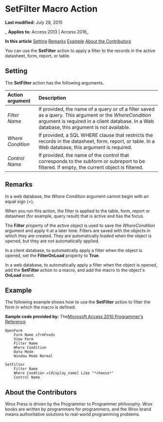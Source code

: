 
# SetFilter Macro Action

 **Last modified:** July 28, 2015

 _ **Applies to:** Access 2013 | Access 2016_

 **In this article**
[Setting](#sectionSection0)
[Remarks](#sectionSection1)
[Example](#sectionSection2)
[About the Contributors](#AboutContributors)


You can use the  **SetFilter** action to apply a filter to the records in the active datasheet, form, report, or table.

## Setting
<a name="sectionSection0"> </a>

The  **SetFilter** action has the following arguments.



|**Action argument**|**Description**|
|:-----|:-----|
| _Filter Name_|If provided, the name of a query or of a filter saved as a query. This argument or the  _WhereCondition_ argument is required in a client database. In a Web database, this argument is not available.|
| _Where Condition_|If provided, a SQL WHERE clause that restricts the records in the datasheet, form, report, or table. In a Web database, this argument is required.|
| _Control Name_|If provided, the name of the control that corresponds to the subform or subreport to be filtered. If empty, the current object is filtered.|

## Remarks
<a name="sectionSection1"> </a>

In a web database, the  _Where Condition_ argument cannot begin with an equal sign (=).

When you run this action, the filter is applied to the table, form, report or datasheet (for example, query result) that is active and has the focus.

The  **Filter** property of the active object is used to save the _WhereCondition_ argument and apply it at a later time. Filters are saved with the objects in which they are created. They are automatically loaded when the object is opened, but they are not automatically applied.

In a client database, to automatically apply a filter when the object is opened, set the  **FilterOnLoad** property to **True**.

In a web database, to automatically apply a filter when the object is opened, add the  **SetFilter** action to a macro, and add the macro to the object's **OnLoad** event.


## Example
<a name="sectionSection2"> </a>

The following example shows how to use the  **SetFilter** action to filter the form in which the macro is defined.

 **Sample code provided by:** The[Microsoft Access 2010 Programmer's Reference](http://www.wrox.com/WileyCDA/WroxTitle/Access-2010-Programmer-s-Reference.productCd-0470591668.mdl)




```text
OpenForm
    Form Name sfrmFoods
    View Form
    Filter Name
    Where Condition
    Data Mode
    Window Mode Normal

SetFilter
    Filter Name
    Where Condtion =[display_name] Like "*cheese*"
    Control Name
```


## About the Contributors
<a name="AboutContributors"> </a>

Wrox Press is driven by the Programmer to Programmer philosophy. Wrox books are written by programmers for programmers, and the Wrox brand means authoritative solutions to real-world programming problems. 

